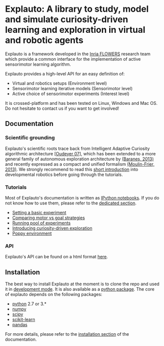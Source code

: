 # Explauto: A library to study, model and simulate curiosity-driven learning and exploration in virtual and robotic agents #

Explauto is a framework developed in the [Inria FLOWERS](https://flowers.inria.fr/) research team which provide a common interface for the implementation of active sensorimotor learning algorithm.

Explauto provides a high-level API for an easy definition of:

* Virtual and robotics setups (Environment level)
* Sensorimotor learning iterative models (Sensorimotor level)
* Active choice of sensorimotor experiments (Interest level)

It is crossed-platform and has been tested on Linux, Windows and Mac OS. Do not hesitate to contact us if you want to get involved!

## Documentation ##

### Scientific grounding ###


Explauto's scientific roots trace back from Intelligent Adaptive Curiosity algorithmic architecture [[Oudeyer 07]](http://hal.inria.fr/hal-00793610/en), which has been extended to a more general family of autonomous exploration architecture by [(Baranes, 2013)](http://www.pyoudeyer.com/ActiveGoalExploration-RAS-2013.pdf) and recently expressed as a compact and unified formalism [(Moulin-Frier, 2013)](http://hal.inria.fr/hal-00860641). We strongly recommend to read this [short introduction](http://flowersteam.github.io/explauto/about.html) into developmental robotics before going through the tutorials.

### Tutorials ###

Most of Explauto's documentation is written as [IPython notebooks](http://ipython.org/notebook.html). If you do not know how to use them, please refer to the [dedicated section](http://flowersteam.github.io/explauto/notebook.html). 

* [Setting a basic experiment](http://nbviewer.ipython.org/github/flowersteam/explauto/blob/master/notebook/01%20Running%20a%20basic%20experiment..ipynb)
* [Comparing motor vs goal strategies](http://nbviewer.ipython.org/github/flowersteam/explauto/blob/master/notebook/02%20Comparing%20motor%20vs%20goal%20strategies.ipynb)
* [Running pool of experiments](http://nbviewer.ipython.org/github/flowersteam/explauto/blob/master/notebook/03%20Running%20pool%20of%20experiments.ipynb)
* [Introducing curiosity-driven exploration](http://nbviewer.ipython.org/github/flowersteam/explauto/blob/master/notebook/04%20Introducing%20curiosity-driven%20learning.ipynb)
* [Poppy environment](http://nbviewer.ipython.org/github/flowersteam/explauto/blob/master/notebook/05%20%20Poppy%20environment.ipynb)

### API ###

Explauto's API can be found on a html format [here](http://flowersteam.github.io/explauto/).


## Installation ##

The best way to install Explauto at the moment is to clone the repo and used it in [development mode](http://flowersteam.github.io/explauto/installation.html#as-a-developer). It is also available as a [python package](https://pypi.python.org/pypi/explauto/). The core of explauto depends on the following packages:

* [python](http://www.python.org) 2.7 or 3.*
* [numpy](http://www.numpy.org)
* [scipy](http://www.scipy.org)
* [scikit-learn](http://scikit-learn.org/)
* [pandas](http://pandas.pydata.org)

For more details, please refer to the [installation section](http://flowersteam.github.io/explauto/installation.html) of the documentation.
